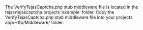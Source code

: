 The VerifyTejasCaptcha.php stub middleware file is located in the tejas/tejascaptcha projects 'example' folder. Copy the VerifyTejasCaptcha.php stub middleware file into your projects app/Http/Middleware/ folder.
